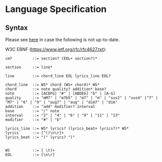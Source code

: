# Language Specification

## Syntax

Please see [here](../lib/Cm7.ebnf) in case the following is not up-to-date.

W3C EBNF (https://www.ietf.org/rfc/rfc4627.txt):

```bnf
cm7         ::= section? (EOL+ section?)*

section     ::= line*

line        ::= chord_line EOL lyrics_line EOL?

chord_line  ::= WS* chord (WS+ chord)* WS*
chord       ::= note quality? addition* base?
note        ::= [ACDFG] "#" | [ABDEG] "b" | [A-G]
quality     ::= "mM7" | "m7b5" | "m7" | "m" | "sus2" | "sus4" |"7" | "M7" | "6" | "9" | "aug7" | "aug" | "dim7" | "dim"
addition    ::= "add" modifier? interval
base        ::= "/" note
interval    ::= "2" | "4" | "6" | "9" | "11" | "13"
modifier    ::= "#" | "b"

lyrics_line ::= WS* lyrics? (lyrics_beat+ lyrics?)* WS*
lyrics      ::= [^()\n\r]+
lyrics_beat ::= "(" lyrics? ")"


WS          ::= [ \t]+
EOL         ::= [\n\r]
```
